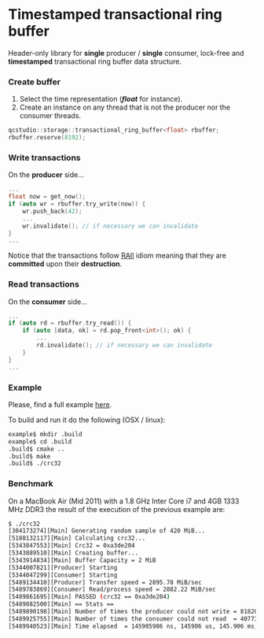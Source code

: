 # Timestamped transactional ring buffer
Header-only library for **single** producer / **single** consumer, lock-free and **timestamped** transactional ring buffer data structure.

### Create buffer 

1. Select the time representation (_**float**_ for instance).
2. Create an instance on any thread that is not the producer nor the consumer threads.

```c++
qcstudio::storage::transactional_ring_buffer<float> rbuffer;
rbuffer.reserve(8192);
```

### Write transactions

On the **producer** side...

```c++
...
float now = get_now();
if (auto wr = rbuffer.try_write(now)) {
    wr.push_back(42);
    ...
    wr.invalidate(); // if necessary we can invalidate
}
...
```

Notice that the transactions follow [RAII](https://en.cppreference.com/w/cpp/language/raii) idiom meaning that they are **committed** upon their **destruction**.

### Read transactions

On the **consumer** side...

```c++
...
if (auto rd = rbuffer.try_read()) { 
    if (auto [data, ok] = rd.pop_front<int>(); ok) {
        ... 
        rd.invalidate(); // if necessary we can invalidate
    }
}
...
```

### Example

Please, find a full example [here](https://github.com/galtza/transactional-ring-buffer/blob/master/example/crc32.cpp).

To build and run it do the following (OSX / linux):

```bash
example$ mkdir .build
example$ cd .build
.build$ cmake ..
.build$ make
.build$ ./crc32
```

### Benchmark

On a MacBook Air (Mid 2011) with a 1.8 GHz Inter Core i7 and 4GB 1333 MHz DDR3 the result of the execution of the previous example are:

```sh
$ ./crc32
[304173274][Main] Generating random sample of 420 MiB...
[5188132117][Main] Calculating crc32...
[5343847553][Main] Crc32 = 0xa3de204
[5343889510][Main] Creating buffer...
[5343914834][Main] Buffer Capacity = 2 MiB
[5344007821][Producer] Starting
[5344047299][Consumer] Starting
[5489134410][Producer] Transfer speed = 2895.78 MiB/sec
[5489783869][Consumer] Read/process speed = 2882.22 MiB/sec
[5489861695][Main] PASSED (crc32 == 0xa3de204)
[5489882500][Main] == Stats == 
[5489890198][Main] Number of times the producer could not write = 818202
[5489925755][Main] Number of times the consumer could not read  = 407736
[5489940523][Main] Time elapsed  = 145905986 ns, 145906 us, 145.906 ms, 0.145906 sec
```
